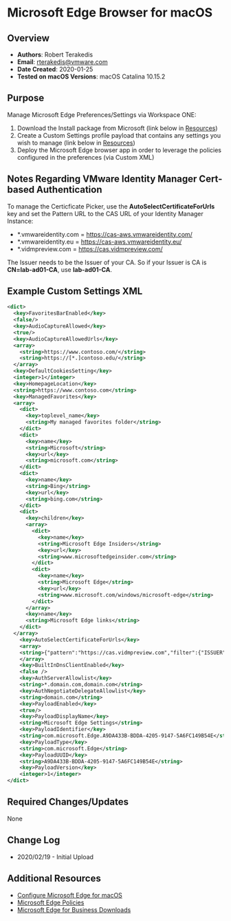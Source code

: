 # Microsoft Edge Browser for macOS

## Overview

- **Authors**: Robert Terakedis
- **Email**: rterakedis@vmware.com
- **Date Created**: 2020-01-25
- **Tested on macOS Versions**: macOS Catalina 10.15.2

## Purpose
<!-- Summary Start -->
Manage Microsoft Edge Preferences/Settings via Workspace ONE:
<!-- Summary End -->
1) Download the Install package from Microsoft (link below in [Resources](#Additional-Resources))
2) Create a Custom Settings profile payload that contains any settings you wish to manage (link below in [Resources](#Additional-Resources))
3) Deploy the Microsoft Edge browser app in order to leverage the policies configured in the preferences (via Custom XML)

## Notes Regarding VMware Identity Manager Cert-based Authentication

To manage the Certicficate Picker, use the **AutoSelectCertificateForUrls** key and set the Pattern URL to the CAS URL of your Identity Manager Instance:

- *.vmwareidentity.com = <https://cas-aws.vmwareidentity.com/>
- *.vmwareidentity.eu = <https://cas-aws.vmwareidentity.eu/>
- *.vidmpreview.com = <https://cas.vidmpreview.com/>

The Issuer needs to be the Issuer of your CA. So if your Issuer is CA is **CN=lab-ad01-CA**, use **lab-ad01-CA**.

## Example Custom Settings XML

```XML
<dict>
  <key>FavoritesBarEnabled</key>
  <false/>
  <key>AudioCaptureAllowed</key>
  <true/>
  <key>AudioCaptureAllowedUrls</key>
  <array>
    <string>https://www.contoso.com/</string>
    <string>https://[*.]contoso.edu/</string>
  </array>
  <key>DefaultCookiesSetting</key>
  <integer>1</integer>
  <key>HomepageLocation</key>
  <string>https://www.contoso.com</string>
  <key>ManagedFavorites</key>
  <array>
    <dict>
      <key>toplevel_name</key>
      <string>My managed favorites folder</string>
    </dict>
    <dict>
      <key>name</key>
      <string>Microsoft</string>
      <key>url</key>
      <string>microsoft.com</string>
    </dict>
    <dict>
      <key>name</key>
      <string>Bing</string>
      <key>url</key>
      <string>bing.com</string>
    </dict>
    <dict>
      <key>children</key>
      <array>
        <dict>
          <key>name</key>
          <string>Microsoft Edge Insiders</string>
          <key>url</key>
          <string>www.microsoftedgeinsider.com</string>
        </dict>
        <dict>
          <key>name</key>
          <string>Microsoft Edge</string>
          <key>url</key>
          <string>www.microsoft.com/windows/microsoft-edge</string>
        </dict>
      </array>
      <key>name</key>
      <string>Microsoft Edge links</string>
    </dict>
  </array>
    <key>AutoSelectCertificateForUrls</key>
    <array>
    <string>{"pattern":"https://cas.vidmpreview.com","filter":{"ISSUER":{"CN":”TMApple"}}}</string>
    </array>
    <key>BuiltInDnsClientEnabled</key>
    <false />
    <key>AuthServerAllowlist</key>
    <string>*.domain.com,domain.com</string>
    <key>AuthNegotiateDelegateAllowlist</key>
    <string>domain.com</string>
    <key>PayloadEnabled</key>
    <true/>
    <key>PayloadDisplayName</key>
    <string>Microsoft Edge Settings</string>
    <key>PayloadIdentifier</key>
    <string>com.microsoft.Edge.A9DA433B-BDDA-4205-9147-5A6FC149B54E</string>
    <key>PayloadType</key>
    <string>com.microsoft.Edge</string>
    <key>PayloadUUID</key>
    <string>A9DA433B-BDDA-4205-9147-5A6FC149B54E</string>
    <key>PayloadVersion</key>
    <integer>1</integer>
</dict>
```

## Required Changes/Updates

None

## Change Log

- 2020/02/19 - Initial Upload

## Additional Resources

- [Configure Microsoft Edge for macOS](https://docs.microsoft.com/en-us/deployedge/configure-microsoft-edge-on-mac)
- [Microsoft Edge Policies](https://docs.microsoft.com/en-us/deployedge/microsoft-edge-policies)
- [Microsoft Edge for Business Downloads](https://www.microsoft.com/en-us/edge/business/download)
